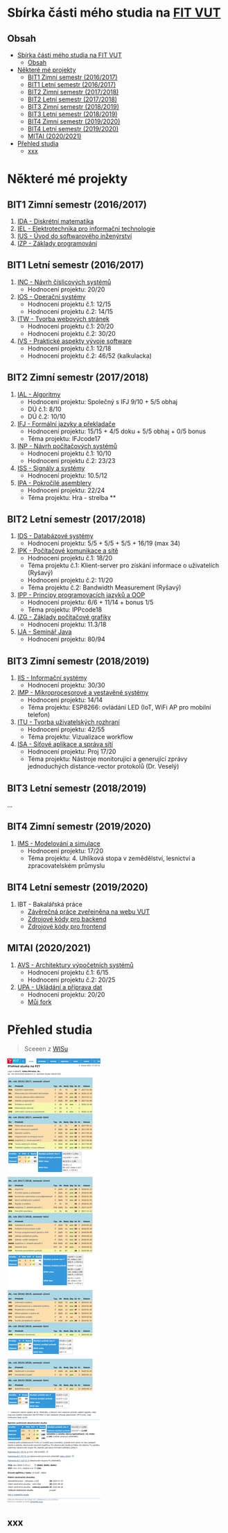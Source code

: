 
# Sbírka části mého studia na [FIT VUT](https://www.fit.vut.cz/.cs)

## Obsah
- [Sbírka části mého studia na FIT VUT](#sbírka-části-mého-studia-na-fit-vut)
	- [Obsah](#obsah)
- [Některé mé projekty](#některé-mé-projekty)
	- [BIT1 Zimní semestr (2016/2017)](#bit1-zimní-semestr-20162017)
	- [BIT1 Letní semestr (2016/2017)](#bit1-letní-semestr-20162017)
	- [BIT2 Zimní semestr (2017/2018)](#bit2-zimní-semestr-20172018)
	- [BIT2 Letní semestr (2017/2018)](#bit2-letní-semestr-20172018)
	- [BIT3 Zimní semestr (2018/2019)](#bit3-zimní-semestr-20182019)
	- [BIT3 Letní semestr (2018/2019)](#bit3-letní-semestr-20182019)
	- [BIT4 Zimní semestr (2019/2020)](#bit4-zimní-semestr-20192020)
	- [BIT4 Letní semestr (2019/2020)](#bit4-letní-semestr-20192020)
	- [MITAI (2020/2021)](#mitai-20202021)
- [Přehled studia](#přehled-studia)
	- [xxx](#xxx)

# Některé mé projekty

## BIT1 Zimní semestr (2016/2017)
1. [IDA - Diskrétní matematika](subjects/IDA)
2. [IEL - Elektrotechnika pro informační technologie](subjects/IEL)
3. [IUS - Úvod do softwarového inženýrství](subjects/IUS)
4. [IZP - Základy programování](subjects/IZP)

## BIT1 Letní semestr (2016/2017)
1. [INC - Návrh číslicových systémů](subjects/INC)
	- Hodnocení projektu: 20/20
1. [IOS - Operační systémy](subjects/IOS)
	- Hodnocení projektu č.1: 12/15
	- Hodnocení projektu č.2: 14/15
1. [ITW - Tvorba webových stránek](subjects/ITW)
	- Hodnocení projektu č.1: 20/20
	- Hodnocení projektu č.2: 30/20
1. [IVS - Praktické aspekty vývoje software](subjects/IVS)
	- Hodnocení projektu č.1: 12/18
	- Hodnocení projektu č.2: 46/52 (kalkulacka)

## BIT2 Zimní semestr (2017/2018)
1. [IAL - Algoritmy](subjects/)
	- Hodnocení projektu: Společný s IFJ 9/10 + 5/5 obhaj
	- DÚ č.1: 8/10
	- DÚ č.2: 10/10
1. [IFJ - Formální jazyky a překladače](https://github.com/MWarCZ/IFJ17)
	- Hodnocení projektu: 15/15 + 4/5 doku + 5/5 obhaj + 0/5 bonus
	- Téma projektu: IFJcode17
1. [INP - Návrh počítačových systémů](subjects/)
	- Hodnocení projektu č.1: 10/10
	- Hodnocení projektu č.2: 23/23
1. [ISS - Signály a systémy](subjects/)
	- Hodnocení projektu: 10.5/12
1. [IPA - Pokročilé asemblery](subjects/)
	- Hodnocení projektu: 22/24
	- Téma projektu: Hra - strelba **

## BIT2 Letní semestr (2017/2018)
1. [IDS - Databázové systémy](subjects/)
	- Hodnocení projektu: 5/5 + 5/5 + 5/5 + 16/19 (max 34)
1. [IPK - Počítačové komunikace a sítě](subjects/)
	- Hodnocení projektu č.1: 18/20
	- Téma projektu č.1: Klient-server pro získání informace o uživatelích (Ryšavý)
	- Hodnocení projektu č.2: 11/20
	- Téma projektu č.2: Bandwidth Measurement (Ryšavý)
1. [IPP - Principy programovacích jazyků a OOP]([subjects/](https://gitlab.com/MWarCZ/IPPcode18))
	- Hodnocení projektu: 6/6 + 11/14 + bonus 1/5 
	- Téma projektu: IPPcode18
1. [IZG - Základy počítačové grafiky](subjects/)
	- Hodnocení projektu: 11.3/18
2. [IJA - Seminář Java](https://github.com/MWarCZ/IJA)
	- Hodnocení projektu: 80/94

## BIT3 Zimní semestr (2018/2019)
1. [IIS - Informační systémy](https://github.com/MWarCZ/iis)
	- Hodnocení projektu: 30/30
2. [IMP - Mikroprocesorové a vestavěné systémy](subjects/IMP)
	- Hodnocení projektu: 14/14
	- Téma projektu: ESP8266: ovládání LED (IoT, WiFi AP pro mobilní telefon)
2. [ITU - Tvorba uživatelských rozhraní](subjects/ITU)
	- Hodnocení projektu: 42/55
	- Téma projektu: Vizualizace workflow 
2. [ISA - Síťové aplikace a správa sítí](subjects/ISA)
	- Hodnocení projektu: Proj 17/20
	- Téma projektu: Nástroje monitorující a generující zprávy jednoduchých distance-vector protokolů (Dr. Veselý)

## BIT3 Letní semestr (2018/2019)
...

## BIT4 Zimní semestr (2019/2020)
1. [IMS - Modelování a simulace](subjects/IMS) 
	- Hodnocení projektu: 17/20
    - Téma projektu: 4. Uhlíková stopa v zemědělství, lesnictví a zpracovatelském průmyslu

## BIT4 Letní semestr (2019/2020)
1. IBT - Bakalářská práce
   - [Závěrečná práce zveřejněna na webu VUT](https://www.vutbr.cz/studenti/zav-prace?zp_id=129138)
   - [Zdrojové kódy pro backend](https://github.com/MWarCZ/MWEServer)
   - [Zdrojové kódy pro frontend](https://github.com/MWarCZ/MWEClient)

## MITAI (2020/2021)
1. [AVS - Architektury výpočetních systémů](subjects/AVS)
   - Hodnocení projektu č.1: 6/15
   - Hodnocení projektu č.2: 20/25
2. [UPA - Ukládání a příprava dat](https://github.com/xtrnen/UPA-project)
   - Hodnocení projektu: 20/20
   - [Můj fork](https://github.com/MWarCZ/UPA-project)


# Přehled studia
> Sceeen z [WISu](https://wis.fit.vutbr.cz/FIT/)

![Přehled_studia_na_FIT](img/wis-2.png)

## xxx
